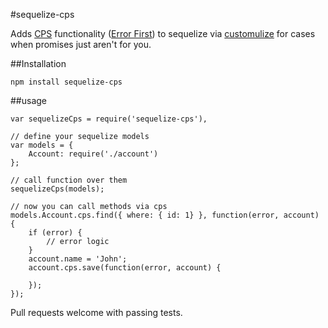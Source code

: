 #sequelize-cps

Adds [CPS](http://en.wikipedia.org/wiki/Continuation-passing_style) functionality
([Error First](http://fredkschott.com/post/2014/03/understanding-error-first-callbacks-in-node-js/))
to sequelize via [customulize](https://www.npmjs.org/package/customulize) for cases when promises just aren't for you.


##Installation

    npm install sequelize-cps

##usage

    var sequelizeCps = require('sequelize-cps'),

    // define your sequelize models
    var models = {
        Account: require('./account')
    };

    // call function over them
    sequelizeCps(models);

    // now you can call methods via cps
    models.Account.cps.find({ where: { id: 1} }, function(error, account) {
        if (error) {
            // error logic
        }
        account.name = 'John';
        account.cps.save(function(error, account) {

        });
    });

Pull requests welcome with passing tests.
